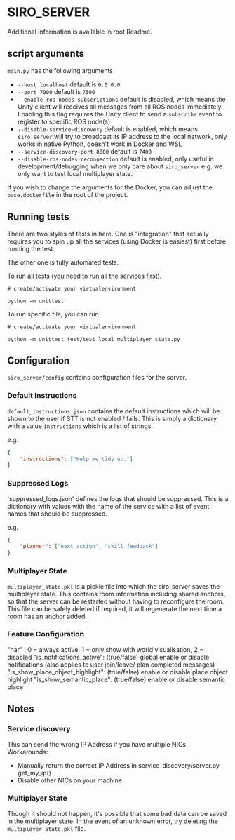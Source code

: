 # SIRO_SERVER

Additional information is available in root Readme.

## script arguments

`main.py` has the following arguments

* `--host localhost` default is `0.0.0.0`
* `--port 7000` default is `7500`
* `--enable-ros-nodes-subscriptions` default is disabled, which means
    the Unity client will receives all messages from all ROS nodes
    immediately. Enabling this flag requires the Unity client to send
    a `subscribe` event to register to specific ROS node(s)
* `--disable-service-discovery` default is enabled, which means `siro_server` 
    will try to broadcast its IP address to the local network, 
    only works in native Python, doesn't work in Docker and WSL
* `--service-discovery-port 8000` default is `7400`
* `--disable-ros-nodes-reconnection` default is enabled, only useful in
    development/debugging when we only care about `siro_server` e.g.
    we only want to test local multiplayer state.

If you wish to change the arguments for the Docker, you can adjust
the `base.dockerfile` in the root of the project.

## Running tests

There are two styles of tests in here.
One is "integration" that actually requires you to spin up all the services
(using Docker is easiest) first before running the test.

The other one is fully automated tests.

To run all tests (you need to run all the services first).
```
# create/activate your virtualenvironment

python -m unittest
```

To run specific file, you can run

```
# create/activate your virtualenvironment

python -m unittest test/test_local_multiplayer_state.py 
```

## Configuration
`siro_server/config` contains configuration files for the server.

### Default Instructions
`default_instructions.json` contains the default instructions which will be shown to the user if STT is not enabled / fails.
This is simply a dictionary with a value `instructions` which is a list of strings.

e.g.
```json
{
    "instructions": ["Help me tidy up."]
}
```

### Suppressed Logs
'suppressed_logs.json' defines the logs that should be suppressed.
This is a dictionary with values with the name of the service with a list of event names that should be suppressed.

e.g.
```json
{
    "planner": ["next_action", "skill_feedback"]
}
```

### Multiplayer State
`multiplayer_state.pkl` is a pickle file into which the siro_server saves the multiplayer state.
This contains room information including shared anchors, so that the server can be restarted without having to reconfigure the room.
This file can be safely deleted if required, it will regenerate the next time a room has an anchor added.

### Feature Configuration

  "har" : 0 = always active, 1 = only show with world visualisation, 2 = disabled
  "is_notifications_active": (true/false) global enable or disable notifications (also applies to user join/leave/ plan completed messages) 
  "is_show_place_object_highlight": (true/false) enable or disable place object highlight
  "is_show_semantic_place": (true/false) enable or disable semantic place

## Notes

### Service discovery
This can send the wrong IP Address if you have multiple NICs.
Workarounds:
* Manually return the correct IP Address in service_discovery/server.py get_my_ip()
* Disable other NICs on your machine.

### Multiplayer State
Though it should not happen, it's possible that some bad data can be saved in the multiplayer state. In the event of an 
unknown error, try deleting the `multiplayer_state.pkl` file.


